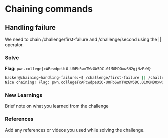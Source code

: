 # Chaining commands

## Handling failure
We need to chain /challenge/first-failure and /challenge/second using the || operator. 

### Solve
**Flag:** `pwn.college{cAPcwdpeUiO-U0PbSwmTWzGW5DC.01M0MDOxwSN2gjNzEzW}`

```bash
hacker@chaining~handling-failure:~$ /challenge/first-failure || /challenge/second 
Nice chaining! Flag: pwn.college{cAPcwdpeUiO-U0PbSwmTWzGW5DC.01M0MDOxwSN2gjNzEzW}
```

### New Learnings
Brief note on what you learned from the challenge

### References 
Add any references or videos you used while solving the challenge.
